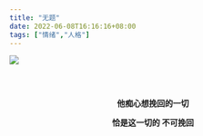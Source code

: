 ```yaml
---
title: "无题"
date: 2022-06-08T16:16:16+08:00
tags: ["情绪","人格"]
---
```



<img style = "margin-top : 0; margin-bottom :44px" src = "https://cdn.jsdelivr.net/gh/AlexLiu2022/resources/img/nothing.jpeg"/>



<strong><center> 
他痴心想挽回的一切 
</center></strong>

<strong><center>
恰是这一切的 不可挽回 
</center></strong>

<strong><center>

</center></strong>


<style>
h1{
margin-top :0;
margin-bottom: 10px !important;
}
.post-meta{
margin: 0px !important;
}
.post-body {
margin-top: 0 !important;
}
</style>